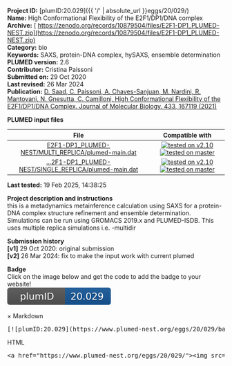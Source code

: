 **Project ID:** [plumID:20.029]({{ '/' | absolute_url }}eggs/20/029/)  
**Name:**  High Conformational Flexibility of the E2F1/DP1/DNA complex  
**Archive:** [ https://zenodo.org/records/10879504/files/E2F1-DP1_PLUMED-NEST.zip](https://zenodo.org/records/10879504/files/E2F1-DP1_PLUMED-NEST.zip)  
**Category:**  bio  
**Keywords:**  SAXS, protein-DNA complex, hySAXS, ensemble determination  
**PLUMED version:**  2.6  
**Contributor:**  Cristina Paissoni  
**Submitted on:** 29 Oct 2020  
**Last revised:** 26 Mar 2024  
**Publication:** [D. Saad, C. Paissoni, A. Chaves-Sanjuan, M. Nardini, R. Mantovani, N. Gnesutta, C. Camilloni, High Conformational Flexibility of the E2F1/DP1/DNA Complex. Journal of Molecular Biology. 433, 167119 (2021)](http://dx.doi.org/10.1016/j.jmb.2021.167119)  
  
**PLUMED input files**  
  
| File     | Compatible with |  
|:--------:|:--------:|  
| [E2F1-DP1_PLUMED-NEST/MULTI_REPLICA/plumed-main.dat](./data/E2F1-DP1_PLUMED-NEST/MULTI_REPLICA/plumed-main.dat.md) |  [![tested on v2.10](https://img.shields.io/badge/v2.10-passing-green.svg)](data/E2F1-DP1_PLUMED-NEST/MULTI_REPLICA/plumed-main.dat.plumed.stderr) [![tested on master](https://img.shields.io/badge/master-passing-green.svg)](data/E2F1-DP1_PLUMED-NEST/MULTI_REPLICA/plumed-main.dat.plumed_master.stderr) |  
| [...2F1-DP1_PLUMED-NEST/SINGLE_REPLICA/plumed-main.dat](./data/E2F1-DP1_PLUMED-NEST/SINGLE_REPLICA/plumed-main.dat.md) |  [![tested on v2.10](https://img.shields.io/badge/v2.10-passing-green.svg)](data/E2F1-DP1_PLUMED-NEST/SINGLE_REPLICA/plumed-main.dat.plumed.stderr) [![tested on master](https://img.shields.io/badge/master-passing-green.svg)](data/E2F1-DP1_PLUMED-NEST/SINGLE_REPLICA/plumed-main.dat.plumed_master.stderr) |  
  
**Last tested:**  19 Feb 2025, 14:38:25
  
**Project description and instructions**  
this is a metadynamics metainference calculation using SAXS for a protein-DNA complex structure refinement and ensemble determination. Simulations can be run using GROMACS 2019.x and PLUMED-ISDB. This uses multiple replica simulations i.e. -multidir  

  
**Submission history**  
**[v1]** 29 Oct 2020: original submission  
**[v2]** 26 Mar 2024: fix to make the input work with current plumed  
  
**Badge**  
Click on the image below and get the code to add the badge to your website!  
<img src="./badge.svg" alt="plumeDnest:20.029" id="myBtn" class="badge">
<div id="myModal" class="modal">
  <div class="modal-content">
    <span class="close">&times;</span>
    Markdown<pre>[![plumID:20.029](https://www.plumed-nest.org/eggs/20/029/badge.svg)](https://www.plumed-nest.org/eggs/20/029/)</pre>
    HTML<pre>&lt;a href="https://www.plumed-nest.org/eggs/20/029/"&gt;&lt;img src="https://www.plumed-nest.org/eggs/20/029/badge.svg" alt="plumID:20.029"&gt;&lt;/a&gt;</pre>
  </div>
</div>
